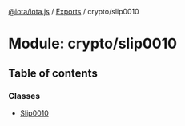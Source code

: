 [@iota/iota.js](../README.md) / [Exports](../modules.md) / crypto/slip0010

# Module: crypto/slip0010

## Table of contents

### Classes

- [Slip0010](../classes/crypto_slip0010.slip0010.md)
